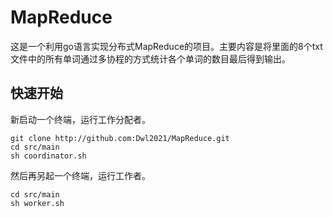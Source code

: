 # MapReduce

这是一个利用go语言实现分布式MapReduce的项目。主要内容是将里面的8个txt文件中的所有单词通过多协程的方式统计各个单词的数目最后得到输出。

## 快速开始

新启动一个终端，运行工作分配者。

```shell
git clone http://github.com:Dwl2021/MapReduce.git
cd src/main
sh coordinator.sh
```

然后再另起一个终端，运行工作者。

```shell
cd src/main
sh worker.sh
```

